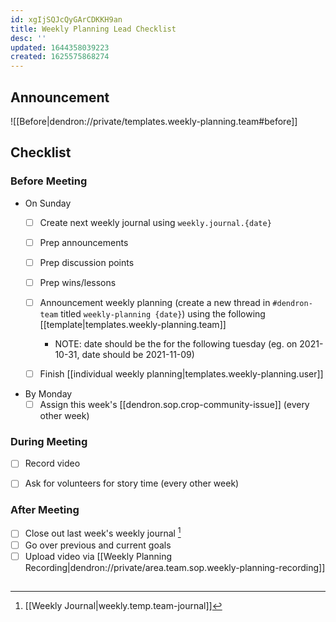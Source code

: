 ```yaml
---
id: xgIjSQJcQyGArCDKKH9an
title: Weekly Planning Lead Checklist
desc: ''
updated: 1644358039223
created: 1625575868274
---
```


## Announcement

![[Before|dendron://private/templates.weekly-planning.team#before]]

## Checklist

### Before Meeting

- On Sunday
  - [ ] Create next weekly journal using `weekly.journal.{date}` 
  - [ ] Prep announcements
  - [ ] Prep discussion points
  - [ ] Prep wins/lessons
  - [ ] Announcement weekly planning (create a new thread in `#dendron-team` titled `weekly-planning {date}`) using the following [[template|templates.weekly-planning.team]]
      - NOTE: date should be the for the following tuesday (eg. on 2021-10-31, date should be 2021-11-09)

  - [ ] Finish [[individual weekly planning|templates.weekly-planning.user]]

- By Monday
  - [ ] Assign this week's [[dendron.sop.crop-community-issue]] (every other week)

### During Meeting
- [ ] Record video
- [ ] Ask for volunteers for story time (every other week)


### After Meeting

- [ ] Close out last week's weekly journal [^1]
- [ ] Go over previous and current goals 
- [ ] Upload video via [[Weekly Planning Recording|dendron://private/area.team.sop.weekly-planning-recording]]
##

[^1]: [[Weekly Journal|weekly.temp.team-journal]] 
[^2]: [[After|templates.weekly-planning.team#after]]
[^meet-gdoc]: [meet gdoc](https://docs.google.com/document/d/1GEZfMMHLmz5AIvGoZrjM24TL7r_XjlmuerjEa2L9Pmo/edit#)
